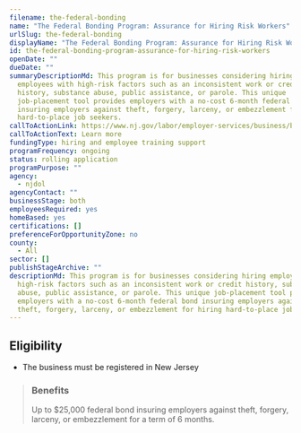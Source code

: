 ```yaml
---
filename: the-federal-bonding
name: "The Federal Bonding Program: Assurance for Hiring Risk Workers"
urlSlug: the-federal-bonding
displayName: "The Federal Bonding Program: Assurance for Hiring Risk Workers"
id: the-federal-bonding-program-assurance-for-hiring-risk-workers
openDate: ""
dueDate: ""
summaryDescriptionMd: This program is for businesses considering hiring
  employees with high-risk factors such as an inconsistent work or credit
  history, substance abuse, public assistance, or parole. This unique
  job-placement tool provides employers with a no-cost 6-month federal bond
  insuring employers against theft, forgery, larceny, or embezzlement for hiring
  hard-to-place job seekers.
callToActionLink: https://www.nj.gov/labor/employer-services/business/businessprograms.shtml?open=specialty
callToActionText: Learn more
fundingType: hiring and employee training support
programFrequency: ongoing
status: rolling application
programPurpose: ""
agency:
  - njdol
agencyContact: ""
businessStage: both
employeesRequired: yes
homeBased: yes
certifications: []
preferenceForOpportunityZone: no
county:
  - All
sector: []
publishStageArchive: ""
descriptionMd: This program is for businesses considering hiring employees with
  high-risk factors such as an inconsistent work or credit history, substance
  abuse, public assistance, or parole. This unique job-placement tool provides
  employers with a no-cost 6-month federal bond insuring employers against
  theft, forgery, larceny, or embezzlement for hiring hard-to-place job seekers.
---
```


## Eligibility

- The business must be registered in New Jersey

> ### Benefits
>
> Up to $25,000 federal bond insuring employers against theft, forgery, larceny, or embezzlement for a term of 6 months.
